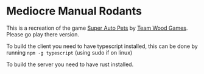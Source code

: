 # Mediocre Manual Rodants

This is a recreation of the game [Super Auto Pets](https://teamwood.itch.io/super-auto-pets) by [Team Wood Games](https://teamwoodgames.com/). Please go play there version.


To build the client you need to have typescript installed, this can be done by running `npm -g typescript` (using sudo if on linux)

To build the server you need to have rust installed.